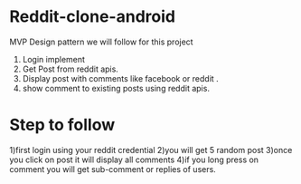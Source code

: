 # Reddit-clone-android
  MVP Design pattern we will follow for this project
1) Login implement
2) Get Post from reddit apis.
3) Display post with comments like facebook or reddit .
4) show comment to existing posts using reddit apis.

# Step to follow
1)first login using your reddit credential
2)you will get 5 random post
3)once you click on post it will display all comments
4)if you long press on comment you will get sub-comment or replies of users.
